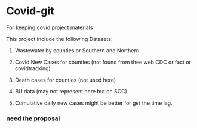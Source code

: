 # Covid-git
For keeping covid project materials

This project include the following Datasets:

1. Wastewater by counties or Southern and Northern

2. Covid New Cases for counties (not found from thee web CDC or fact or covidtracking)

3. Death cases for counties (not used here)

4. BU data (may not represent here but on SCC)

5. Cumulative daily new cases might be better for get the time lag.

### need the proposal  